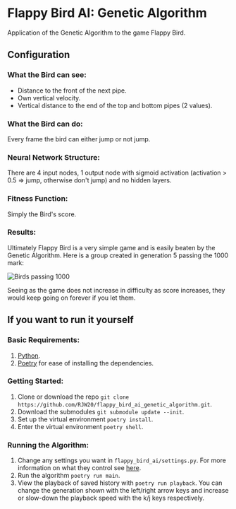 # Flappy Bird AI: Genetic Algorithm
Application of the Genetic Algorithm to the game Flappy Bird.

## Configuration

### What the Bird can see:
- Distance to the front of the next pipe.
- Own vertical velocity.
- Vertical distance to the end of the top and bottom pipes (2 values).

### What the Bird can do:
Every frame the bird can either jump or not jump.

### Neural Network Structure:
There are 4 input nodes, 1 output node with sigmoid activation (activation > 0.5 => jump, otherwise don't jump) and no hidden layers.

### Fitness Function:
Simply the Bird's score.

### Results:
Ultimately Flappy Bird is a very simple game and is easily beaten by the Genetic Algorithm. Here is a group created in generation 5 passing the 1000 mark:

![Birds passing 1000](https://i.imgur.com/KgvvAJR.gif)

Seeing as the game does not increase in difficulty as score increases, they would keep going on forever if you let them.

## If you want to run it yourself

### Basic Requirements:
1. [Python](https://www.python.org/downloads/).
2. [Poetry](https://python-poetry.org/docs/) for ease of installing the dependencies.

### Getting Started:
1. Clone or download the repo `git clone https://github.com/RJW20/flappy_bird_ai_genetic_algorithm.git`.
2. Download the submodules `git submodule update --init`.
3. Set up the virtual environment `poetry install`.
4. Enter the virtual environment `poetry shell`.

### Running the Algorithm:
1. Change any settings you want in `flappy_bird_ai/settings.py`. For more information on what they control see [here](https://github.com/RJW20/genetic_algorithm_template/blob/main/README.md). 
2. Run the algorithm `poetry run main`.
3. View the playback of saved history with `poetry run playback`. You can change the generation shown with the left/right arrow keys and increase or slow-down the playback speed with the k/j keys respectively.
